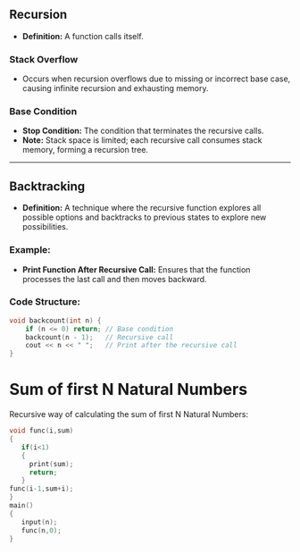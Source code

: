 ## Recursion

- **Definition:** A function calls itself.

### Stack Overflow

- Occurs when recursion overflows due to missing or incorrect base case, causing infinite recursion and exhausting memory.

### Base Condition

- **Stop Condition:** The condition that terminates the recursive calls.
- **Note:** Stack space is limited; each recursive call consumes stack memory, forming a recursion tree.

---

## Backtracking

- **Definition:** A technique where the recursive function explores all possible options and backtracks to previous states to explore new possibilities.

### Example:

- **Print Function After Recursive Call:** Ensures that the function processes the last call and then moves backward.

### Code Structure:

```cpp
void backcount(int n) {
    if (n <= 0) return; // Base condition
    backcount(n - 1);   // Recursive call
    cout << n << " ";   // Print after the recursive call
}
```

# Sum of first N Natural Numbers

Recursive way of calculating the sum of first N Natural Numbers:

```c++
void func(i,sum)
{
   if(i<1)
   {
     print(sum);
     return;
   }
func(i-1,sum+i);
}
main()
{
   input(n);
   func(n,0);
}
```
